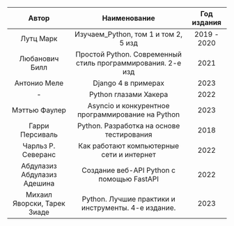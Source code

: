 |            Автор            |                        Наименование                         | Год издания |
|:---------------------------:|:-----------------------------------------------------------:|:-----------:|
|          Лутц Марк          |            Изучаем_Python, том 1 и том 2, 5 изд             | 2019 - 2020 |
|       Любанович Билл        | Простой Python. Современный стиль программирования. 2-е изд |    2021     |
|        Антонио Меле         |                     Django 4 в примерах                     |    2023     |
|              -              |                    Python глазами Хакера                    |    2022     |
|        Мэттью Фаулер        |      Asyncio и конкурентное программирование на Python      |    2023     |
|       Гарри Персиваль       |          Python. Разработка на основе тестирования          |    2018     |
|     Чарльз Р. Северанс      |          Как работают компьютерные сети и интернет          |    2022     |
| Абдулазиз Абдулазиз Адешина |          Создание веб-API Python с помощью FastAPI          |    2022     |
| Михаил Яворски, Тарек Зиаде |     Python. Лучшие практики и инструменты. 4-е издание.     |    2023     |


